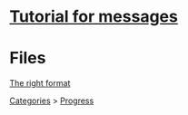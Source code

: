# [Tutorial for messages](/GhidraStuff/TheNewStuff/TutorialNew.md)

# Files

[The right format](/GhidraStuff/BreeMsgs/RightFormatExample.h)

[Categories](/GhidraStuff/BreeMsgs/Categories.h) > [Progress](/GhidraStuff/Progress)


